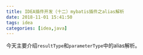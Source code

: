 ```yaml
---
title: IDEA插件开发（十二）mybatis插件之alias解析
date: 2018-11-01 15:41:50
tags: idea
categories: [idea,java]
---
```


今天主要介绍`resultType`和`parameterType`中的alias解析。
